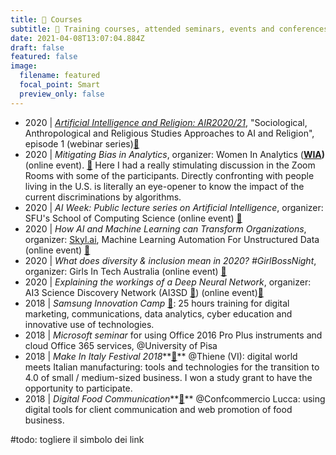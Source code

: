 ```yaml
---
title: 📆 Courses 
subtitle: 📂 Training courses, attended seminars, events and conferences
date: 2021-04-08T13:07:04.884Z
draft: false
featured: false
image:
  filename: featured
  focal_point: Smart
  preview_only: false
---
```

- 2020 | *[Artificial Intelligence and Religion: AIR2020/21](https://air2020.fbk.eu/home)*, "Sociological, Anthropological and Religious Studies Approaches to AI and Religion", episode 1 (webinar series)[🔗](https://air2020.fbk.eu/program)
- 2020 | *Mitigating Bias in Analytics*, organizer: Women In Analytics (**[WIA](https://womeninanalytics.com/))** (online event).  **[🔗](https://www.eventbrite.com/e/mitigating-bias-in-analytics-data-collection-tickets-113396646422)** Here I had a really stimulating discussion in the Zoom Rooms with some of the participants. Directly confronting with people living in the U.S. is literally an eye-opener to know the impact of the current discriminations by algorithms.
- 2020 | *AI Week: Public lecture series on Artificial Intelligence*, organizer: SFU's School of Computing Science (online event) **[🔗](https://www.eventbrite.ca/e/ai-week-public-lecture-series-on-artificial-intelligence-registration-113004698094)**
- 2020 | *How AI and Machine Learning can Transform Organizations*, organizer: [Skyl.ai](http://skyl.ai/), Machine Learning Automation For Unstructured Data (online event) **[🔗](https://www.eventbrite.com/e/how-ai-and-machine-learning-can-transform-organizations-tickets-106896638724)**
- 2020 | *What does diversity & inclusion mean in 2020?* *#GirlBossNight*, organizer: Girls In Tech Australia (online event) **[🔗](https://www.eventbrite.com.au/e/girl-boss-night-virtual-what-does-diversity-inclusion-mean-in-2020-tickets-112343179474)**
- 2020 | *Explaining the workings of a Deep Neural Network*, organizer: AI3 Science Discovery Network (AI3SD **[🔗](http://www.ai3sd.org/)**) (online event)[🔗](https://www.eventbrite.co.uk/e/ai3sd-online-seminar-series-explaining-a-deep-neural-network-tickets-114396541134)
- 2018 | *Samsung Innovation Camp* **[🔗](https://www.innovationcamp.it/)**: 25 hours training for digital marketing, communications, data analytics, cyber education and innovative use of technologies.
- 2018 | *Microsoft seminar* for using Office 2016 Pro Plus instruments and cloud Office 365 services, @University of Pisa
- 2018 | *Make In Italy Festival 2018***[🔗](http://www.goodnet.it/make-italy-festival-digitale-incontra-la-manifattura-delle-pmi-italiane/)** @Thiene (VI): digital world meets Italian manufacturing: tools and technologies for the transition to 4.0 of small / medium-sized business. I won a study grant to have the opportunity to participate.
- 2018 | *Digital Food Communication***[🔗](https://www.facebook.com/events/2060432217536402/)** @Confcommercio Lucca: using digital tools for client communication and web promotion of food business.


#todo: togliere il simbolo dei link

